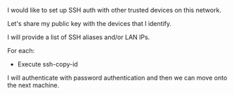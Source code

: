 I would like to set up SSH auth with other trusted devices on this network.

Let's share my public key with the devices that I identify.

I will provide a list of SSH aliases and/or LAN IPs.

For each:

- Execute ssh-copy-id 

I will authenticate with password authentication and then we can move onto the next machine. 